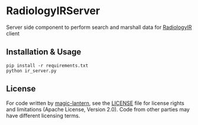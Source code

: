 # RadiologyIRServer
Server side component to perform search and marshall data for [RadiologyIR](https://github.com/magic-lantern/RadiologyIR) client

## Installation & Usage

```
pip install -r requirements.txt
python ir_server.py
```

## License

For code written by [magic-lantern](https://github.com/magic-lantern), see the [LICENSE](LICENSE.md) file for license rights and limitations (Apache License, Version 2.0).
Code from other parties may have different licensing terms.